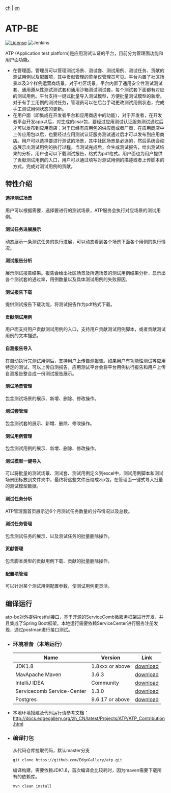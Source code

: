 [ch](README.md) | [en](README_en.md)

# ATP-BE

[![License](https://img.shields.io/badge/License-Apache%202.0-blue.svg)](https://opensource.org/licenses/Apache-2.0)
![Jenkins](https://img.shields.io/jenkins/build?jobUrl=http%3A%2F%2Fjenkins.edgegallery.org%2Fview%2FMEC-PLATFORM-BUILD%2Fjob%2Fappstore-backend-docker-image-build-update-daily-master%2F)

ATP (Application test platform)是应用测试认证的平台，目前分为管理面功能和用户面功能。
- 在管理面，管理员可以管理测试场景、测试套、测试用例、测试任务、贡献的测试用例以及配置项，其中贡献管理的菜单仅管理员可见。平台内置了社区场景以及3个样例运营商场景。对于社区场景，平台内置了通用安全性测试测试套、通用遵从性测试测试套和通用沙箱测试测试套，每个测试套下面都有对应的测试用例。平台支持一键式批量导入测试模型，方便批量测试模型的新增。对于有手工用例的测试任务，管理员可以在后台手动更改测试用例状态，完成手工测试用例状态的更新。
- 在用户面（即集成在开发者平台和应用商店中的功能），对于开发者，在开发者平台开发app以后，对生成的csar包，要经过应用测试认证服务测试通过后才可以发布到应用商店；对于已经有应用包的供应商或者厂商，在应用商店中上传应用包以后，也要经过应用测试认证服务测试通过后才可以发布到应用商店。用户可以选择要进行测试的场景，其中社区场景是必选的，然后系统会动态展示出测试用例的执行过程。当测试完成后，会生成测试报告，给出测试结果的分析，用户也可以下载测试报告，格式为pdf格式。用户面也为用户提供了贡献测试用例的入口，用户可以通过填写对测试用例的描述或者上传脚本的方式，完成对测试用例的贡献。



## 特性介绍

#### 选择测试场景
用户可以根据需要，选择要进行的测试场景，ATP服务会执行对应场景的测试用例。

#### 测试任务进展展示
动态展示一条测试任务的执行进展，可以动态看到各个场景下面各个用例的执行情况。

#### 测试报告分析
展示测试报告结果。报告会给出社区场景及所选场景的测试用例结果分析，显示出各个测试套的通过率，用例数量以及具体测试用例的失败原因。

#### 测试报告下载
提供测试报告下载功能，将测试报告作为pdf格式下载。

#### 贡献测试用例
用户面支持用户贡献测试用例的入口，支持用户贡献测试用例脚本，或者贡献测试用例的文本描述。

#### 自测报告导入
在自动执行完测试用例后，支持用户上传自测报告。如果用户有功能性测试等应用特定的测试，可以上传自测报告，应用测试平台会将平台用例执行报告和用户上传自测报告整合成一份测试报告展示。

#### 测试场景管理
包含测试场景的展示、新增、删除、修改操作。

#### 测试套管理
包含测试套的展示、新增、删除、修改操作。

#### 测试用例管理
包含测试用例的展示、新增、删除、修改操作。

#### 测试模型一键导入
可以将批量的测试场景、测试套、测试用例定义到excel中，测试用例脚本和测试场景图标放到文件夹中，最终将这些文件压缩成zip包，在管理面一键式导入批量的测试模型数据。

#### 测试任务分析
ATP管理面首页展示近6个月测试任务数量的分布情况以及总数。

#### 测试任务管理
包含测试任务的展示、以及测试任务的批量删除操作。

#### 贡献管理
包含脚本类型的贡献用例下载、贡献的批量删除操作。

#### 配置项管理
可以针对某个测试用例配置参数，使测试用例更灵活。

## 编译运行

  atp-be对外提供restful接口，基于开源的ServiceComb微服务框架进行开发，并且集成了Spring Boot框架。本地运行需要依赖ServiceCenter进行服务注册发现，通过postman进行接口测试。

- ### 环境准备（本地运行）
  
    |  Name     | Version   | Link |
    |  ----     | ----  |  ---- |
    | JDK1.8 |1.8xxx or above | [download](https://www.oracle.com/java/technologies/javase-jdk8-downloads.html)
    | MavApache Maven |3.6.3 | [download](https://maven.apache.org/download.cgi)
    | IntelliJ IDEA |Community |[download](https://www.jetbrains.com/idea/download/)
    | Servicecomb Service-Center    | 1.3.0 | [download](https://servicecomb.apache.org/cn/release/service-center-downloads/)
    | Postgres  | 9.6.17 or above |   [download](https://www.enterprisedb.com/downloads/postgres-postgresql-downloads) |

- 本地环境搭建及代码运行请参考文档：
http://docs.edgegallery.org/zh_CN/latest/Projects/ATP/ATP_Contribution.html


- ### 编译打包
    从代码仓库拉取代码，默认master分支
    
    ```
    git clone https://github.com/EdgeGallery/atp.git
    ```

    编译构建，需要依赖JDK1.8，首次编译会比较耗时，因为maven需要下载所有的依赖库。

    ```
    mvn clean install
    ```

